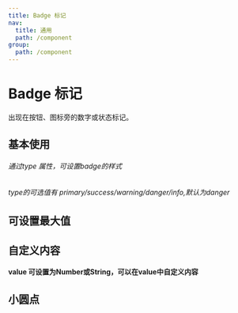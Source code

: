 ```yaml
---
title: Badge 标记
nav:
  title: 通用
  path: /component
group:
  path: /component
---
```

# Badge 标记
出现在按钮、图标旁的数字或状态标记。



## 基本使用
###### 通过type 属性，可设置badge的样式
###### type的可选值有 primary/success/warning/danger/info,默认为danger
<code src="./demo/index1.tsx"></code>


##  可设置最大值
<code src="./demo/index2.tsx"></code>


## 自定义内容
#### value 可设置为Number或String，可以在value中自定义内容
<code src="./demo/index3.tsx"></code>

##  小圆点

<code src="./demo/index4.tsx"></code>



<API></API>